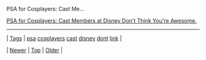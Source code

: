 <!--
title: PSA for Cosplayers
date: 2020-06-28T15:27:00.318Z
tags: psa, cosplayers, cast, disney, dont, link
-->


PSA for Cosplayers: Cast Me...

[PSA for Cosplayers: Cast Members at Disney Don't Think You're Awesome.](http://eggcats.tumblr.com/post/87566852509/psa-for-cosplayers-cast-members-at-disney-dont-think)

<!--BOTTOM-POST-NAVIGATION-->
---

| [Tags](tags.md) | [psa](tag-psa.md) [cosplayers](tag-cosplayers.md) [cast](tag-cast.md) [disney](tag-disney.md) [dont](tag-dont.md) [link](tag-link.md) |

| [Newer](87982081099.md) | [Top](index.md) | [Older](88007077622.md) |